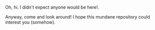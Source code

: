 Oh, hi. I didn't expect anyone would be here!.

Anyway, come and look around! I hope this mundane repository could interest you (somehow).
